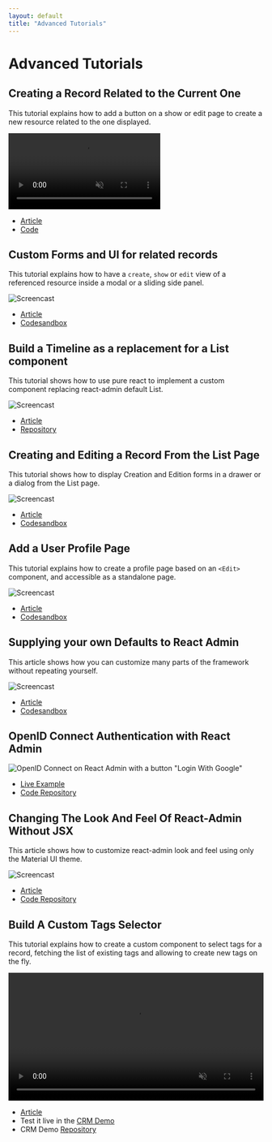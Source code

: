 ```yaml
---
layout: default
title: "Advanced Tutorials"
---
```


# Advanced Tutorials

## Creating a Record Related to the Current One

This tutorial explains how to add a button on a show or edit page to create a new resource related to the one displayed.

<video controls autoplay playsinline muted loop>
  <source src="https://marmelab.com/5b5e4e19163f7baca76cce020c23c41a/create-related.mp4" type="video/mp4" />
  Your browser does not support the video tag.
</video>

* [Article](https://marmelab.com/blog/2023/10/12/react-admin-v4-advanced-recipes-creating-a-record-related-to-the-current-one.html)
* [Code](https://github.com/marmelab/react-admin/blob/master/examples/demo/src/products/ProductEdit.tsx)

## Custom Forms and UI for related records

This tutorial explains how to have a `create`, `show` or `edit` view of a referenced resource inside a modal or a sliding side panel.

![Screencast](https://marmelab.com/dd58004986d3bb98a32972ba8fd25fc8/screencast.gif)

* [Article](https://marmelab.com/blog/2020/04/27/react-admin-tutorials-custom-forms-related-records.html)
* [Codesandbox](https://codesandbox.io/s/react-admin-v3-advanced-recipes-quick-createpreview-voyci)

## Build a Timeline as a replacement for a List component

This tutorial shows how to use pure react to implement a custom component replacing react-admin default List.

![Screencast](https://marmelab.com/d9b4cf0e7faf3ed208c102f8b2334409/storybook_App5.gif)

* [Article](https://marmelab.com/blog/2019/01/17/react-timeline.html)
* [Repository](https://github.com/marmelab/timeline-react-admin)

## Creating and Editing a Record From the List Page

This tutorial shows how to display Creation and Edition forms in a drawer or a dialog from the List page.

![Screencast](https://marmelab.com/07b25da5494055c4306dd7e7a48fd010/end-result.gif)

* [Article](https://marmelab.com/blog/2019/02/07/react-admin-advanced-recipes-creating-and-editing-a-record-from-the-list-page.html)
* [Codesandbox](https://codesandbox.io/s/lrm6kl00nl)

## Add a User Profile Page

This tutorial explains how to create a profile page based on an `<Edit>` component, and accessible as a standalone page.

![Screencast](https://marmelab.com/668056e9d8273ff5ce75dfc641151a90/end_result.gif)

* [Article](https://marmelab.com/blog/2019/03/07/react-admin-advanced-recipes-user-profile.html)
* [Codesandbox](https://codesandbox.io/s/o1jmj4lwv9)

## Supplying your own Defaults to React Admin

This article shows how you can customize many parts of the framework without repeating yourself.

![Screencast](https://marmelab.com/54d42faced9043f7933df212cbda0f1b/react-admin-edit-defaults.gif)

* [Article](https://marmelab.com/blog/2019/03/27/supplying-your-own-defaults-to-react-admin.html)
* [Codesandbox](https://codesandbox.io/s/qzxx4mjl59)

## OpenID Connect Authentication with React Admin

![OpenID Connect on React Admin with a button "Login With Google"](./img/openid-connect-example.png)

* [Live Example](https://marmelab.com/ra-example-oauth)
* [Code Repository](https://github.com/marmelab/ra-example-oauth)

## Changing The Look And Feel Of React-Admin Without JSX

This article shows how to customize react-admin look and feel using only the Material UI theme.

![Screencast](https://marmelab.com/097bee867a1d1dc55dec5456732fe94a/screencast.gif)

* [Article](https://marmelab.com/blog/2020/09/11/react-admin-tutorials-build-your-own-theme.html)
* [Code Repository](https://github.com/Luwangel/react-admin-tutorials-build-your-own-theme)

## Build A Custom Tags Selector

This tutorial explains how to create a custom component to select tags for a record, fetching the list of existing tags and allowing to create new tags on the fly.

<video controls autoplay playsinline muted loop width="100%">
    <source src="https://marmelab.com/b612ecd6bf066e85bad0a036614f55b0/tags-list-edit.webm" type="video/webm" />
    Your browser does not support the video tag.
</video>

* [Article](https://marmelab.com/blog/2023/04/26/build-a-custom-tags-selector-with-react-admin.html)
* Test it live in the [CRM Demo](https://marmelab.com/react-admin-crm/#/contacts/1/show)
* CRM Demo [Repository](https://github.com/marmelab/react-admin/blob/master/examples/crm/src/contacts/TagsListEdit.tsx)